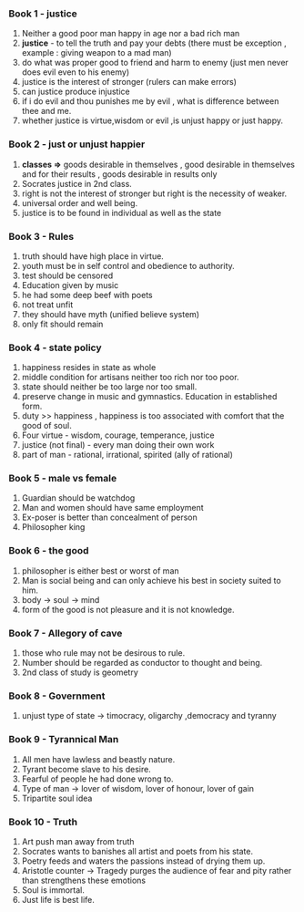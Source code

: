 ### Book 1 - justice 
1. Neither a good poor man happy in age nor a bad rich man 
2. **justice** - to tell the truth and pay your debts (there must be exception , example : giving weapon to a mad man) 
3. do what was proper good to friend and harm to enemy (just men never does evil even to his enemy) 
4. justice is the interest of stronger (rulers can make errors) 
5. can justice produce injustice 
6. if i do evil and thou punishes me by evil , what is difference between thee and me.  
7. whether justice is virtue,wisdom or evil ,is unjust happy or just happy. 

### Book 2 - just or unjust happier 
1. **classes =>** goods desirable in themselves , good desirable in themselves and for their results , goods desirable in results only 
2. Socrates justice in 2nd class. 
3. right is not the interest of stronger but right is the necessity of weaker. 
4. universal order and well being. 
5. justice is to be found in individual as well as the state 

### Book 3 - Rules 
1. truth should have high place in virtue. 
2. youth must be in self control and obedience to authority. 
3. test should be censored 
4. Education given by music 
5. he had some deep beef with poets 
6. not treat unfit 
7. they should have myth (unified believe system) 
8. only fit should remain 

### Book 4 - state policy 
1. happiness resides in state as whole 
2. middle condition for artisans neither too rich nor too poor. 
3. state should neither be too large nor too small. 
4. preserve change in music and gymnastics. Education in established form. 
5. duty >> happiness , happiness is too associated with comfort that the good of soul. 
6. Four virtue - wisdom, courage, temperance, justice 
7. justice (not final) - every man doing their own work 
8. part of man - rational, irrational, spirited (ally of rational) 

### Book 5 - male vs female 
1. Guardian should be watchdog 
2. Man and women should have same employment 
3. Ex-poser is better than concealment of person 
4. Philosopher king 

### Book 6 - the good 
1. philosopher is either best or worst of man 
2. Man is social being and can only achieve his best in society suited to him. 
3. body -> soul -> mind  
4. form of the good is not pleasure and it is not knowledge. 

### Book 7 - Allegory of cave 
1. those who rule may not be desirous to rule. 
2. Number should be regarded as conductor to thought and being. 
3. 2nd class of study is geometry 

### Book 8 - Government 
1. unjust type of state -> timocracy, oligarchy ,democracy and tyranny 

### Book 9 - Tyrannical Man 
1. All men have lawless and beastly nature. 
2. Tyrant become slave to his desire. 
3. Fearful of people he had done wrong to. 
4. Type of man -> lover of wisdom, lover of honour, lover of gain 
5. Tripartite soul idea 

### Book 10 - Truth 
1. Art push man away from truth 
2. Socrates wants to banishes all artist and poets from his state. 
3. Poetry feeds and waters the passions instead of drying them up. 
4. Aristotle counter -> Tragedy purges the audience of fear and pity rather than strengthens these emotions 
5. Soul is immortal. 
6. Just life is best life.